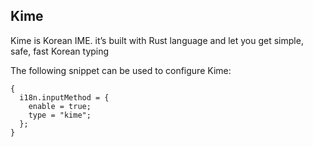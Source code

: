 ## Kime

Kime is Korean IME. it’s built with Rust language and let you get simple, safe, fast Korean typing

The following snippet can be used to configure Kime:

```programlisting
{
  i18n.inputMethod = {
    enable = true;
    type = "kime";
  };
}
```
